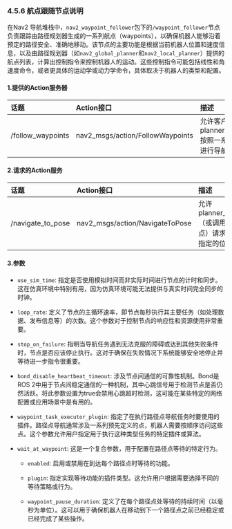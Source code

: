 ### 4.5.6 航点跟随节点说明

在Nav2 导航堆栈中，`nav2_waypoint_follower`包下的`/waypoint_follower`节点负责跟踪由路径规划器生成的一系列航点（waypoints），以确保机器人能够沿着预定的路径安全、准确地移动。该节点的主要功能是根据当前机器人位置和速度信息，以及由路径规划器（如`nav2_global_planner`和`nav2_local_planner`）提供的航点列表，计算出控制指令来控制机器人的运动。这些控制指令可能包括线性和角速度命令，或者更具体的运动学或动力学命令，具体取决于机器人的类型和配置。

#### 1.提供的Action服务器

| 话题 | Action接口 | 描述 |
| :--- | :--- | :--- |
| /follow\_waypoints | nav2\_msgs/action/FollowWaypoints | 允许客户端请求planner\_server按照一系列路点进行导航 |

#### 2.请求的Action服务

| 话题 | Action接口 | 描述 |
| :--- | :--- | :--- |
| /navigate\_to\_pose | nav2\_msgs/action/NavigateToPose | 允许planner\_server（或调用它的节点）请求导航到指定的位姿 |

#### 3.参数

* `use_sim_time`: 指定是否使用模拟时间而非实际时间进行节点的计时和同步。这在仿真环境中特别有用，因为仿真环境可能无法提供与真实时间完全同步的时钟。

* `loop_rate`: 定义了节点的主循环速率，即节点每秒执行其主要任务（如处理数据、发布信息等）的次数。这个参数对于控制节点的响应性和资源使用非常重要。

* `stop_on_failure`: 指明当导航任务遇到无法克服的障碍或达到其他失败条件时，节点是否应该停止执行。这对于确保在失败情况下系统能够安全地停止并等待进一步指令很重要。

* `bond_disable_heartbeat_timeout`: 涉及节点间通信的可靠性机制。Bond是ROS 2中用于节点间稳定通信的一种机制，其中心跳信号用于检测节点是否仍然活跃。将此参数设置为true会禁用心跳超时检测，这可能在某些特定的网络配置或应用场景中是有用的。

* `waypoint_task_executor_plugin`: 指定了在执行路径点导航任务时要使用的插件。路径点导航通常涉及一系列预先定义的点，机器人需要按顺序访问这些点。这个参数允许用户指定用于执行这种类型任务的特定插件或算法。

* `wait_at_waypoint`: 这是一个复合参数，用于配置在路径点等待的特定行为。

  * `enabled`: 启用或禁用在到达每个路径点时等待的功能。

  * `plugin`: 指定实现等待功能的插件类型。这允许用户根据需要选择不同的等待策略或行为。

  * `waypoint_pause_duration`: 定义了在每个路径点处等待的持续时间（以毫秒为单位）。这可以用于确保机器人在移动到下一个路径点之前已经稳定或已经完成了某些操作。



